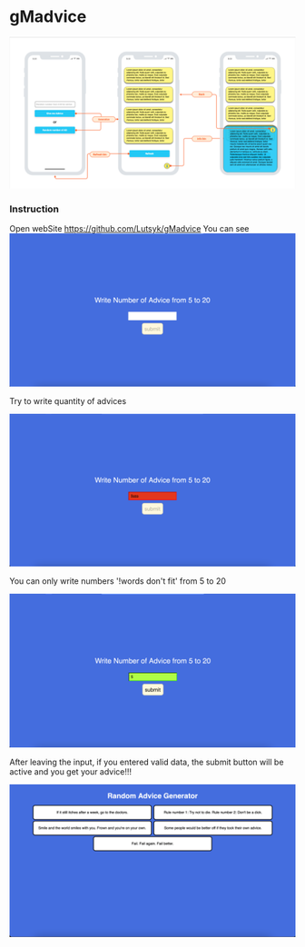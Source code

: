 # gMadvice
![MockUp](scrrenShots/1.png)

### Instruction

Open webSite https://github.com/Lutsyk/gMadvice
You can see
![webSite](scrrenShots/2.png)

Try to write quantity of advices

![webSite](scrrenShots/4.png)

You can only write numbers '!words don't fit' from 5 to 20

![webSite](scrrenShots/3.png)

After leaving the input, if you entered valid data, the submit button will be active and you get your advice!!!

![webSite](scrrenShots/5.png)
